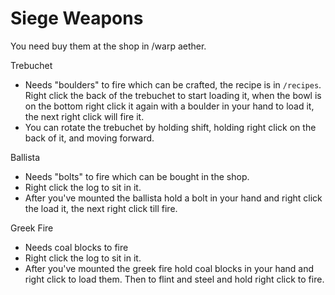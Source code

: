 # Siege Weapons

You need buy them at the shop in /warp aether.

Trebuchet
  - Needs "boulders" to fire which can be crafted, the recipe is in `/recipes`.
  Right click the back of the trebuchet to start loading it, when the bowl is on the bottom right click it again with a boulder in your hand to load it, the next right click will fire it.
  - You can rotate the trebuchet by holding shift, holding right click on the back of it, and moving forward.

Ballista
  - Needs "bolts" to fire which can be bought in the shop.
  - Right click the log to sit in it.
  - After you've mounted the ballista hold a bolt in your hand and right click the load it, the next right click till fire.

Greek Fire
  - Needs coal blocks to fire
  - Right click the log to sit in it.
  - After you've mounted the greek fire hold coal blocks in your hand and right click to load them. Then to flint and steel and hold right click to fire.